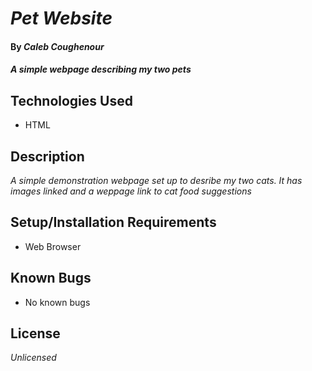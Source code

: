 # _Pet Website_

#### By _**Caleb Coughenour**_

#### _A simple webpage describing my two pets_

## Technologies Used

* HTML

## Description

_A simple demonstration webpage set up to desribe my two cats. It has images linked and a weppage link to cat food suggestions_

## Setup/Installation Requirements

* Web Browser


## Known Bugs

* No known bugs

## License

_Unlicensed_
